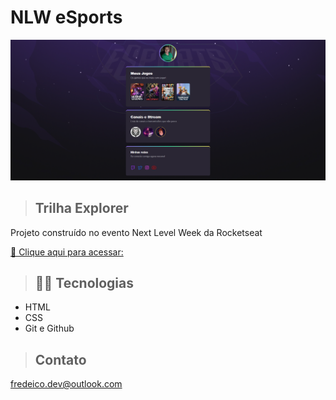# NLW eSports  

![preview](./preview.png)

>## Trilha Explorer

Projeto construído no evento Next Level Week da Rocketseat

[🔗 Clique aqui para acessar:](https://fredericogsilva.github.io/nlw-esports-explorer/)

>## 🧑‍💻 Tecnologias
- HTML
- CSS
- Git e Github

>## Contato

fredeico.dev@outlook.com 
